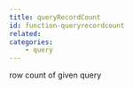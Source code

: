 ```yaml
---
title: queryRecordCount
id: function-queryrecordcount
related:
categories:
    - query
---
```


row count of given query